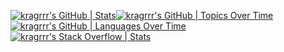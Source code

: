 [![kragrrr's GitHub | Stats](https://stats.quine.sh/kragrrr/github?theme=dark)](https://quine.sh?utm_source=widgets&utm_campaign=kragrrr)[![kragrrr's GitHub | Topics Over Time](https://stats.quine.sh/kragrrr/topics-over-time?theme=dark)](https://quine.sh?utm_source=widgets&utm_campaign=kragrrr)[![kragrrr's GitHub | Languages Over Time](https://stats.quine.sh/kragrrr/languages-over-time?theme=dark)](https://quine.sh?utm_source=widgets&utm_campaign=kragrrr)[![kragrrr's Stack Overflow | Stats](https://stats.quine.sh/kragrrr/stack-overflow?theme=dark)](https://quine.sh?utm_source=widgets&utm_campaign=kragrrr)